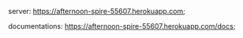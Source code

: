 server: https://afternoon-spire-55607.herokuapp.com;

documentations: https://afternoon-spire-55607.herokuapp.com/docs;
